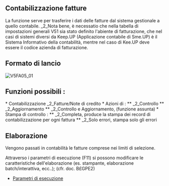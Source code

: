 ## Contabilizzazione fatture
La funzione serve per trasferire i dati delle fatture dal sistema gestionale a quello contabile.
_2_Nota bene, è necessatio che nella tabella di impostazioni generali V51 sia stato definito l'abiente di fatturazione, che nel casi di sistemi diversi da Keep.UP (Applicazione contabile di Sme.UP) è il Sistema Informativo della contabilità, mentre nel caso di Kee.UP deve essere il codice azienda di fatturazione.

## Formato di lancio
![V5FA05_01](http://localhost:3000/immagini/MBDOC_OGG-P_V5FA05/V5FA05_01.png)
## Funzioni possibili : 
 \* Contabilizzazione _2_Fatture/Note di credito
 \* Azioni di : 
 \*\* _2_Controllo
 \*\* _2_Aggiornamento
 \*\* _2_Controllo e Aggiornamento, (funzione assunta)
 \* Stampa di controllo : 
 \*\* _2_Completa, produce la stampa dei record di contabilizzazione per ogni fattura
 \*\* _2_Solo errori, stampa solo gli errori

## Elaborazione
Vengono passati in contabilità le fatture comprese nei limiti di selezione.

Attraverso i parametri di esecuzione (F11) si possono modificare le caratteristiche dell'elaborazione (es. stampante, elaborazione batch/interattiva, ecc..); (cfr. doc. B£GPE2)
- [Parametri di esecuzione](Sorgenti/OJ/PGM/B£GPE2)
